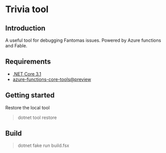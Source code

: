 # Trivia tool

## Introduction

A useful tool for debugging Fantomas issues.
Powered by Azure functions and Fable.

## Requirements

- [.NET Core 3.1](https://dotnet.microsoft.com/download)
- [azure-functions-core-tools@preview](https://yarnpkg.com/en/package/azure-functions-core-tools)

## Getting started

Restore the local tool

> dotnet tool restore

## Build

> dotnet fake run build.fsx